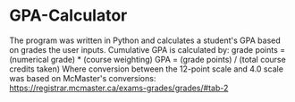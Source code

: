 # GPA-Calculator

The program was written in Python and calculates a student's GPA based on grades the user inputs.
Cumulative GPA is calculated by:
    grade points = (numerical grade) * (course weighting)
    GPA = (grade points) / (total course credits taken)
Where conversion between the 12-point scale and 4.0 scale was based on McMaster's conversions: https://registrar.mcmaster.ca/exams-grades/grades/#tab-2
